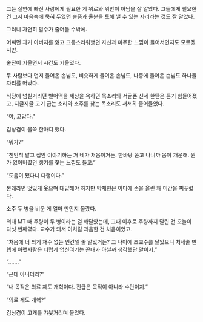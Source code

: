 그는 실연에 빠진 사람에게 필요한 게 위로와 위안이 아님을 잘 알았다. 그들에게 필요한 건 그저 마음속에 묵혀 두었던 슬픔과 울분을 토해 낼 수 있는 자리라는 것도 잘 알았다.

그러니 자연히 말수가 줄어들 수밖에.

어쩌면 과거 아버지를 잃고 고통스러워했던 자신과 마주한 느낌이 들어서인지도 모르겠지만.

술잔이 기울면서 시간도 기울었다.

두 사람보다 먼저 들어온 손님도, 비슷하게 들어온 손님도, 나중에 들어온 손님도 하나둘 자리를 떠났다.

식당에 넘실거리던 빌어먹을 세상을 욕하던 목소리와 서글픈 신세 한탄은 듣기 힘들어졌고, 지글지글 고기 굽는 소리와 소주를 찾는 목소리도 서서히 줄어들었다.

“야, 고맙다.”

김상겸이 불쑥 한마디 했다.

“뭐가?”

“친인척 말고 집안 이야기하는 거 네가 처음이거든. 한바탕 쏟고 나니까 몸이 개운해. 뭔가 잃어버렸던 생기를 찾는 느낌도 들고.”

“도움이 됐다니 다행이다.”

본래라면 멋있게 웃으며 대답해야 하지만 박재현은 이마에 손을 올린 채 미간을 찌푸렸다.

소주 두 병을 비운 게 얼마 만인지 몰랐다.

의대 MT 때 주량이 두 병이라는 걸 깨달았는데, 그때 이후로 주량까지 달린 건 오늘이 다섯 번째였다. 교수가 돼서 이처럼 과음한 건 처음이었고.

“처음에 너 되게 재수 없는 인간일 줄 알았거든? 그 나이에 조교수를 달았으니 처세술 만렙에 아랫사람은 더럽게 업신여기는 꼰대가 아닐까 생각했단 말이지.”

“…….”

“근데 아니더라?”

“내 목적은 의료 제도 개혁이다. 진급은 목적이 아니라 수단이지.”

“의료 제도 개혁?”

김상겸이 고개를 갸웃거리며 물었다.